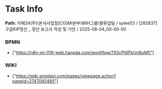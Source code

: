 # Task Info

**Path:** 카페24(주)\본사사업장\[CG]MI본부\MIH그룹\밸류업팀 / sylee03 / [282837] 구글KIP정산 _ 정산 보고서 작성 및 기안 / 2025-08-04_00-00-00

### BPMN
- ["https://n8n-mi-016-web.hanpda.com/workflow/11l3cPt6PbUn8uM5"]

### WIKI
- ["https://wiki.simplexi.com/pages/viewpage.action?pageId=2747093485"]

